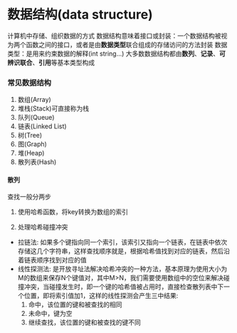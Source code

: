 # 数据结构(data structure)
计算机中存储、组织数据的方式
数据结构意味着接口或封装：一个数据结构被视为两个函数之间的接口，或者是由**数据类型**联合组成的存储访问的方法封装
数据类型：是用来约束数据的解释(int string...)
大多数数据结构都由**数列**、**记录**、**可辨识联合**、**引用**等基本类型构成

### 常见数据结构
1. 数组(Array)
2. 堆栈(Stack)可直接称为栈
3. 队列(Queue)
4. 链表(Linked List)
5. 树(Tree)
6. 图(Graph)
7. 堆(Heap)
8. 散列表(Hash)

#### 散列
查找一般分两步
1. 使用哈希函数，将key转换为数组的索引

2. 处理哈希碰撞冲突
  - 拉链法:
    如果多个键指向同一个索引，该索引又指向一个链表，在链表中依次存储这几个字符串，这样查找顺序就是，根据哈希值找到对应的链表，然后沿着链表顺序找到对应的值
  - 线性探测法:
    是开放寻址法解决哈希冲突的一种方法，基本原理为使用大小为M的数组来保存N个键值对，其中M>N，我们需要使用数组中的空位来解决碰撞冲突，当碰撞发生时，即一个键的哈希值被占用时，直接检查散列表中下一个位置，即将索引值加1，这样的线性探测会产生三中结果:  
      1. 命中，该位置的键和被查找的相同  
      2. 未命中，键为空  
      3. 继续查找，该位置的键和被查找的键不同  
 
